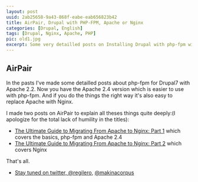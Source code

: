 ```yaml
---
layout: post
uuid: 2ab25658-9a43-868f-eabe-eab656823b42
title: AirPair, Drupal with PHP-FPM, Apache or Nginx
categories: [Drupal, English]
tags: [Drupal, Nginx, Apache, PHP]
pic: old1.jpg
excerpt: Some very detailled posts on Installing Drupal with php-fpm with Apache2.4 or Nginx
---
```


## AirPair

In the pasts I've made some detailled posts about php-fpm for Drupal7 with Apache 2.2. Now you have the Apache 2.4 version which is easier to use with php-fpm. And if you do the things the right way it's also easy to replace Apache with Nginx.

I made two posts on AirPair to explain all theses things quite deeply:(I apologize for the total lack of humility in the titles):

 * [The Ultimate Guide to Migrating From Apache to Nginx: Part 1][AIRPAIR1] which covers the basics, php-fpm and Apache 2.4
 * [The Ultimate Guide to Migrating From Apache to Nginx: Part 2][AIRPAIR2] which covers Nginx

That's all.


 * [Stay tuned on twitter, @regilero][TWITTER], [@makinacorpus][TWITTERMAK]

[AIRPAIR1]: https://www.airpair.com/nginx/posts/ultimate-guide-migrating-apache-to-nginx-1
[AIRPAIR2]: https://www.airpair.com/nginx/posts/ultimate-guide-migrating-apache-to-nginx-2
[TWITTER]: https://twitter.com/regilero
[TWITTERMAK]: https://twitter.com/makinacorpus

